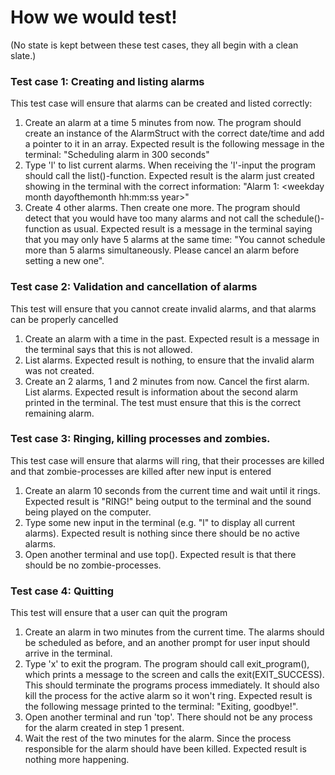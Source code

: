 # How we would test!
(No state is kept between these test cases, they all begin with a clean slate.)

### **Test case 1: Creating and listing alarms** 
<p>This test case will ensure that alarms can be created and listed correctly:<br></p>

1. Create an alarm at a time 5 minutes from now. The program should create an instance of the AlarmStruct with the correct date/time and add a pointer to it in an array. Expected result is the following message in the terminal: "Scheduling alarm in 300 seconds"
2. Type 'l' to list current alarms. When receiving the 'l'-input the program should call the list()-function. Expected result is the alarm just created showing in the terminal with the correct information: "Alarm 1: \<weekday month dayofthemonth hh:mm:ss year\>"
3. Create 4 other alarms. Then create one more. The program should detect that you would have too many alarms and not call the schedule()-function as usual. Expected result  is a message in the terminal saying that you may only have 5 alarms at the same time: "You cannot schedule more than 5 alarms simultaneously. Please cancel an alarm before setting a new one".

### **Test case 2: Validation and cancellation of alarms**
<p>This test will ensure that you cannot create invalid alarms, and that alarms can be properly cancelled</p>

1. Create an alarm with a time in the past. Expected result is a message in the terminal says that this is not allowed.
2. List alarms. Expected result is nothing, to ensure that the invalid alarm was not created.
3. Create an 2 alarms, 1 and 2 minutes from now. Cancel the first alarm. List alarms. Expected result is information about the second alarm printed in the terminal. The test must ensure that this is the correct remaining alarm.

### **Test case 3: Ringing, killing processes and zombies.**
<p>This test case will ensure that alarms will ring, that their processes are killed and that zombie-processes are killed after new input is entered</p>

1. Create an alarm 10 seconds from the current time and wait until it rings. Expected result is "RING!" being output to the terminal and the sound being played on the computer.
2. Type some new input in the terminal (e.g. "l" to display all current alarms). Expected result is nothing since there should be no active alarms.
3. Open another terminal and use top(). Expected result is that there should be no zombie-processes.

### **Test case 4: Quitting** 
<p>This test will ensure that a user can quit the program </p>

1. Create an alarm in two minutes from the current time. The alarms should be scheduled as before, and an another prompt for user input should arrive in the terminal.
2. Type 'x' to exit the program. The program should call exit_program(), which prints a message to the screen and calls the exit(EXIT_SUCCESS). This should terminate the programs process immediately. It should also kill the process for the active alarm so it won't ring. Expected result is the following message printed to the terminal: "Exiting, goodbye!".
3. Open another terminal and run 'top'. There should not be any process for the alarm created in step 1 present.  
4. Wait the rest of the two minutes for the alarm. Since the process responsible for the alarm should have been killed. Expected result is nothing more happening.

